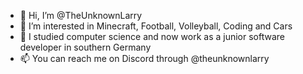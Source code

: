 - 👋 Hi, I’m @TheUnknownLarry
- 👀 I’m interested in Minecraft, Football, Volleyball, Coding and Cars
- 🌱 I studied computer science and now work as a junior software developer in southern Germany
- 📫 You can reach me on Discord through @theunknownlarry

<!---
TheUnknownLarry/TheUnknownLarry is a ✨ special ✨ repository because its `README.md` (this file) appears on your GitHub profile.
You can click the Preview link to take a look at your changes.
--->
